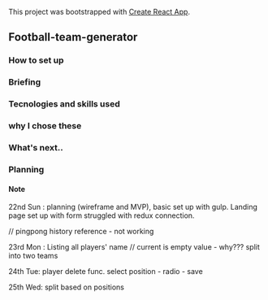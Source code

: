 This project was bootstrapped with [Create React App](https://github.com/facebook/create-react-app).

## Football-team-generator


### How to set up


### Briefing


### Tecnologies and skills used

### why I chose these


### What's next..


### Planning 


#### Note
22nd Sun :
planning (wireframe and MVP), basic set up with gulp.
Landing page set up with form 
struggled with redux connection.

// pingpong history reference - not working 

23rd Mon :
Listing all players' name 
// current is empty value - why???
split into two teams 

24th Tue:
player delete func.
select position - radio - save 

25th Wed:
split based on positions








